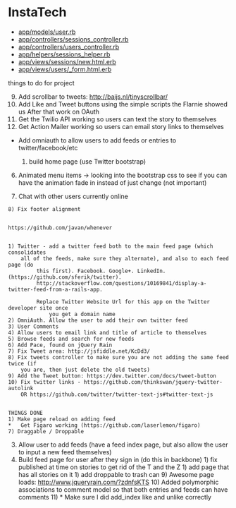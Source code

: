 # InstaTech

* [app/models/user.rb](./app/models/user.rb)
* [app/controllers/sessions_controller.rb](./app/controllers/sessions_controller.rb)
* [app/controllers/users_controller.rb](./app/controllers/users_controller.rb)
* [app/helpers/sessions_helper.rb](./app/helpers/sessions_helper.rb)
* [app/views/sessions/new.html.erb](./app/views/sessions/new.html.erb)
* [app/views/users/_form.html.erb](./app/views/users/_form.html.erb)


things to do for project

9) Add scrollbar to tweets: http://baijs.nl/tinyscrollbar/
10) Add Like and Tweet buttons using the simple scripts the Flarnie showed us
After that work on OAuth
11) Get the Twilio API working so users can text the story to themselves
12) Get Action Mailer working so users can email story links to themselves

* Add omniauth to allow users to add feeds or entries to twitter/facebook/etc

  1) build home page (use Twitter bootstrap)

6) Animated menu items -> looking into the bootstrap css to see if you can have the animation fade in instead of just change (not important)

  5) Chat with other users currently online

	8) Fix footer alignment


	https://github.com/javan/whenever


	1) Twitter - add a twitter feed both to the main feed page (which consolidates
		all of the feeds, make sure they alternate), and also to each feed page (do
			 this first). Facebook. Google+. LinkedIn. (https://github.com/sferik/twitter).
			 http://stackoverflow.com/questions/10169841/display-a-twitter-feed-from-a-rails-app.

			 Replace Twitter Website Url for this app on the Twitter developer site once
				 you get a domain name
	2) OmniAuth. Allow the user to add their own twitter feed
	3) User Comments
	4) Allow users to email link and title of article to themselves
	5) Browse feeds and search for new feeds
	6) Add Pace, found on jQuery Rain
	7) Fix Tweet area: http://jsfiddle.net/KcDd3/
	8) Fix tweets controller to make sure you are not adding the same feed twice (if
		you are, then just delete the old tweets)
	9) Add the Tweet button: https://dev.twitter.com/docs/tweet-button
	10) Fix twitter links - https://github.com/thinkswan/jquery-twitter-autolink
		OR https://github.com/twitter/twitter-text-js#twitter-text-js


	THINGS DONE
	1) Make page reload on adding feed
	* 	Get Figaro working (https://github.com/laserlemon/figaro)
	7) Draggable / Droppable
  3) Allow user to add feeds (have a feed index page, but also allow the user to input a new feed themselves)
  2) Build feed page for user after they sign in (do this in backbone)
	1) fix published at time on stories to get rid of the T and the Z
	1) add page that has all stories on it
	1) add droppable to trash can
	9) Awesome page loads: http://www.jqueryrain.com/?zdnfsKTS
	10) Added polymorphic associations to comment model so that both entries and feeds can have comments
	11) * Make sure I did add_index like and unlike correctly